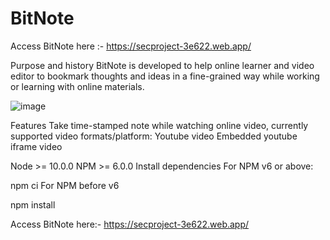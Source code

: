 # BitNote

 
Access BitNote here :-
https://secproject-3e622.web.app/

Purpose and history
BitNote is developed to help online learner and video editor to bookmark thoughts and ideas in a fine-grained way while working or learning with online materials.

![image](https://user-images.githubusercontent.com/69524541/126138165-c9197c4b-054c-4c91-ba67-fa9b5800b2b9.png)


Features
Take time-stamped note while watching online video, currently supported video formats/platform:
Youtube video
Embedded youtube iframe video

Node >= 10.0.0
NPM >= 6.0.0
Install dependencies
For NPM v6 or above:

npm ci
For NPM before v6

npm install
 
Access BitNote here:-
https://secproject-3e622.web.app/

